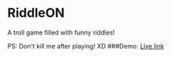 # RiddleON
A troll game filled with funny riddles!

PS: Don't kill me after playing! XD
###Demo:
[Live link](https://arghac14.github.io/RiddleON)
